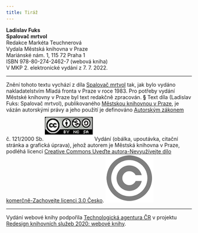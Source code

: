 ```yaml
---
title: Tiráž
---
```


**Ladislav Fuks    
Spalovač mrtvol**  
Redakce Markéta Teuchnerová  
Vydala Městská knihovna v Praze  
Mariánské nám. 1, 115 72 Praha 1  
ISBN 978-80-274-2462-7 (webová kniha)  
V MKP 2. elektronické vydání z 7. 7. 2022.

***

Znění tohoto textu vychází z díla [Spalovač mrtvol](https://search.mlp.cz/cz/titul/spalovac-mrtvol/174850/) tak, jak bylo vydáno nakladatelstvím Mladá fronta v Praze v roce 1983. Pro potřeby vydání Městské knihovny v Praze byl text redakčně zpracován.
**§**
Text díla (Ladislav Fuks: Spalovač mrtvol), publikovaného [Městskou knihovnou v Praze](https://www.mlp.cz/cz/), je vázán autorskými právy a jeho použití je definováno [Autorským zákonem](https://www.mkcr.cz/predpisy-zakonu-709.html) č. 121/2000 Sb.
[![image001.jpg](./resources/image001_fmt.png)](https://creativecommons.org/licenses/by-nc-sa/3.0/cz/)
Vydání (obálka, upoutávka, citační stránka a grafická úprava), jehož autorem je Městská knihovna v Praze, podléhá licenci [Creative Commons Uveďte autora-Nevyužívejte dílo komerčně-Zachovejte licenci 3.0 Česko](https://creativecommons.org/licenses/by-nc-sa/3.0/cz/).
![image002.jpg](./resources/image002_fmt.png)

***

Vydání webové knihy podpořila [Technologická agentura ČR](https://www.tacr.cz/) v projektu [Redesign knihovních služeb 2020: webové knihy](https://starfos.tacr.cz/cs/project/TL04000391).